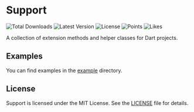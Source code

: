 # Support

![Total Downloads](https://img.shields.io/pub/dm/support)
![Latest Version](https://img.shields.io/pub/v/support)
![License](https://img.shields.io/github/license/filipprober/support)
![Points](https://img.shields.io/pub/points/support)
![Likes](https://img.shields.io/pub/likes/support)

A collection of extension methods and helper classes for Dart projects.

## Examples

You can find examples in the [example](https://github.com/filipprober/support/tree/0.x/example) directory.

## License

Support is licensed under the MIT License. See the [LICENSE](https://github.com/filipprober/support/blob/0.x/LICENSE) file for details.
